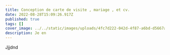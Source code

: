 ```yaml
---
title: Conception de carte de visite , mariage , et cv.
date: 2022-08-28T15:09:26.917Z
published: true
tags: []
cover_image: ../../static/images/uploads/4fc7d222-042d-4f87-a6bd-d5667a4f474c.png
description: Je en
---
```

Jjjdnd